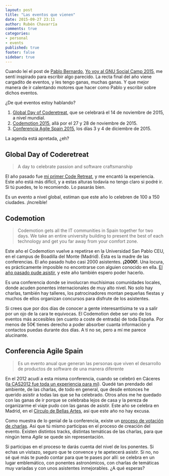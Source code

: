 ```yaml
---
layout: post
title: "Las eventos que vienen"
date: 2015-09-27 23:11
author: Rubén Chavarría
comments: true
categories: 
- personal
- events
published: true
footer: false
sidebar: true
---
```


Cuando leí el post de [Pablo Bernardo], [Yo voy al GNU Social Camp 2015], me
sentí inspirado para escribir algo parecido. La recta final del año viene
cargadito de eventos, y les tengo ganas, muchas ganas. Y que mejor manera de ir
calentando motores que hacer como Pablo y escribir sobre dichos eventos.

¿De qué eventos estoy hablando?

1. [Global Day of Coderetreat], que se celebrará el 14 de noviembre de 2015, a
   nivel mundial.
3. [Codemotion 2015], allá por el 27 y 28 de noviembre de 2015.
3. [Conferencia Agile Spain 2015], los días 3 y 4 de diciembre de 2015.

La agenda está apretada, ¿eh?

<!-- more -->

## Global Day of Coderetreat

> A day to celebrate passion and software craftsmanship

El año pasado fue [mi primer Code Retreat], y me encantó la experiencia. Este
año está más difícil, y a estas alturas todavía no tengo claro si podré ir. Si
tú puedes, te lo recomiendo. Lo pasarás bien. 

Es un evento a nivel global, estiman que este año lo celebren de 100 a 150
ciudades. ¡Increíble!

## Codemotion

> Codemotion gets all the IT communities in Spain together for two days. We
take an entire university building to present the best of each technology and
get you far away from your comfort zone.

Este año el Codemotion vuelve a repetirse en la Universidad San Pablo CEU, en
el campus de Boadilla del Monte (Madrid). Ésta es la madre de las conferencias.
El año pasado hubo casi 2000 asistentes. **¡2000!**. Una locura, es
prácticamente imposible no encontrarse con alguien conocido en ella.
[El año pasado pude asistir], y este año también espero poder hacerlo.

Es una conferencia donde se involucran muchísimas comunidades locales, donde
acuden ponentes internacionales de muy alto nivel. No solo hay charlas, también
hay talleres, los patrocinadores montan pequeñas fiestas y muchos de ellos
organizan concursos para disfrute de los asistentes.

Si crees que por dos días de conocer a gente interesantísima te va a salir por
un ojo de la cara te equivocas. El Codemotion debe ser uno de los eventos más
accesibles (en cuanto a coste de entrada) de toda España. Por menos de 50€
tienes derecho a poder absorber cuanta información y contactos puedas durante
dos días. A tí no se, pero a mí me parece alucinante.

## Conferencia Agile Spain

> Es un evento anual que generan las personas que viven el desarrollo de
productos de software de una manera diferente

En el 2012 acudí a esta misma conferencia, cuando se celebró en Cáceres
([la CAS2012 fue toda un experiencia para mí]). Quedé tan prendado del ambiente, de
las charlas, de todo en general, que desde entonces he querido asistir a todas
las que se ha celebrado. Otros años me he quedado con las ganas de ir porque se
celebraba lejos de casa y la pereza de organizarme el viaje pudo con las ganas
de asistir. Este año se celebra en Madrid, en el [Círculo de Bellas Artes], así
que este año no hay excusa.

Como muestra de lo genial de la conferencia, existe un
[proceso de votación de charlas]. Asi que tú mismo participas en el proceso de
creación del evento. Existen distintos tracks, distintas temáticas de las
charlas, para que ningún tema *Agile* se quede sin representación.

Si participas en el proceso te darás cuenta del nivel de los ponentes. Si echas
un vistazo, seguro que te convence y te apetecerá asistir. Si no, no sé qué más
te puedo contar para que te pases por allí: se celebra en un lugar emblemático,
con ponentes astronómicos, con charlas de temáticas muy variadas y con unos
asistentes inmejorables. ¿A qué esperas?

[Pablo Bernardo]: https://twitter.com/voylinux
[Yo voy al GNU Social Camp 2015]: http://voylinux.com/yo-voy-al-gnu-social-camp-2015/
[Global Day of Coderetreat]: http://globalday.coderetreat.org/
[Conferencia Agile Spain 2015]: http://cas2015.agile-spain.org/
[Codemotion 2015]: http://2015.codemotion.es/
[mi primer Code Retreat]: /blog/2014/11/18/mi-primer-code-retreat/
[El año pasado pude asistir]: /blog/2014/11/29/notas-codemotion-2014/
[la CAS2012 fue toda un experiencia para mí]: /blog/2012/11/08/mi-experiencia-en-la-cas2012/
[Círculo de Bellas Artes]: http://www.circulobellasartes.com/
[proceso de votación de charlas]: https://trello.com/chairscas2015

